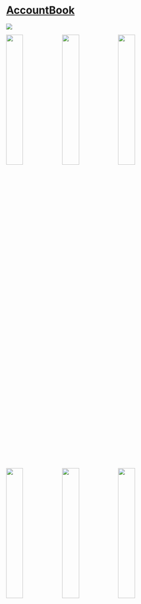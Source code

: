 # [AccountBook](https://devjungwonlee.notion.site/d579289631584b98b31c2b6780bdaa8b?pvs=4)
<a href = "https://apps.apple.com/tr/app/%EA%B3%84%EC%A2%8C%EB%B2%88%ED%98%B8%EB%B6%80-accountbook/id6451920272" target = "_blank"><img src="https://user-images.githubusercontent.com/77449223/183835241-c507f1a4-1f5c-4a99-a3a0-7ff4d82acf32.svg" /></a>
</br>

<img src="https://github.com/devJungwonLee/AccountBook/assets/77449223/e00d4774-7e23-4572-858c-1ffd1072bd78" width=30%><img src="https://github.com/devJungwonLee/AccountBook/assets/77449223/89967a05-266b-4f2d-94ac-0b10867bb6e2" width=30%><img src="https://github.com/devJungwonLee/AccountBook/assets/77449223/ba873bf4-70ff-4300-82ca-78ada6060daf" width=30%><img src="https://github.com/devJungwonLee/AccountBook/assets/77449223/420a30ba-0510-4a1c-b324-3b2d67f18584" width=30%><img src="https://github.com/devJungwonLee/AccountBook/assets/77449223/774628db-d1b1-4798-bb98-1b35c4e4a290" width=30%><img src="https://github.com/devJungwonLee/AccountBook/assets/77449223/60c68337-902e-4ad5-a49a-2c821a6b35bb" width=30%>
</br>
